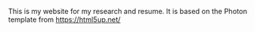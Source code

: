 This is my website for my research and resume.
It is based on the Photon template from https://html5up.net/
